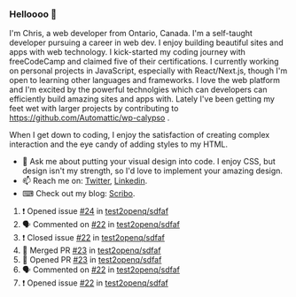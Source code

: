 ### Helloooo 👋

I'm Chris, a web developer from Ontario, Canada. I'm a self-taught developer pursuing a career in web dev. I enjoy building beautiful sites and apps with web technology.
I kick-started my coding journey with freeCodeCamp and claimed five of their certifications.  I currently working on personal projects in JavaScript, especially with React/Next.js, though I'm open to learning other languages and frameworks. I love the web platform and I'm excited by the powerful technolgies which can developers can efficiently build amazing sites and apps with. Lately I've been getting my feet wet with larger projects by contributing to https://github.com/Automattic/wp-calypso .

When I get down to coding, I enjoy the satisfaction of creating complex interaction and the eye candy of adding styles to my HTML. 

- 💬 Ask me about putting your visual design into code. I enjoy CSS, but design isn't my strength, so I'd love to implement your amazing design.
- 📫 Reach me on: [Twitter](https://twitter.com/Christo28120856), [Linkedin](https://www.linkedin.com/in/christopher-stevers-07b9a5204/).
- ⌨ Check out my blog: [Scribo](https://christopherstevers.cf).
<!--
**Christopher-Stevers/Christopher-Stevers** is a ✨ _special_ ✨ repository because its `README.md` (this file) appears on your GitHub profile.

Here are some ideas to get you started:

- 🔭 I’m currently working on ...
- 🌱 I’m currently learning ...
- 👯 I’m looking to collaborate on ...
- 🤔 I’m looking for help with ...
- 😄 Pronouns: ...
- ⚡ Fun fact: ...
-->

<!--START_SECTION:activity-->
1. ❗️ Opened issue [#24](https://github.com/test2openq/sdfaf/issues/24) in [test2openq/sdfaf](https://github.com/test2openq/sdfaf)
2. 🗣 Commented on [#22](https://github.com/test2openq/sdfaf/issues/22) in [test2openq/sdfaf](https://github.com/test2openq/sdfaf)
3. ❗️ Closed issue [#22](https://github.com/test2openq/sdfaf/issues/22) in [test2openq/sdfaf](https://github.com/test2openq/sdfaf)
4. 🎉 Merged PR [#23](https://github.com/test2openq/sdfaf/pull/23) in [test2openq/sdfaf](https://github.com/test2openq/sdfaf)
5. 💪 Opened PR [#23](https://github.com/test2openq/sdfaf/pull/23) in [test2openq/sdfaf](https://github.com/test2openq/sdfaf)
6. 🗣 Commented on [#22](https://github.com/test2openq/sdfaf/issues/22) in [test2openq/sdfaf](https://github.com/test2openq/sdfaf)
7. ❗️ Opened issue [#22](https://github.com/test2openq/sdfaf/issues/22) in [test2openq/sdfaf](https://github.com/test2openq/sdfaf)
<!--END_SECTION:activity-->
